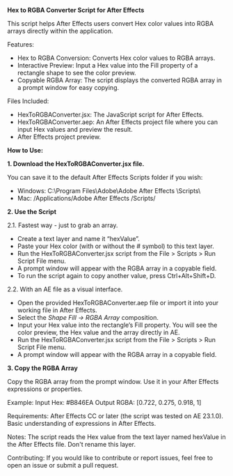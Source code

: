 **Hex to RGBA Converter Script for After Effects**

This script helps After Effects users convert Hex color values into RGBA arrays directly within the application. 

Features:
- Hex to RGBA Conversion: Converts Hex color values to RGBA arrays.
- Interactive Preview: Input a Hex value into the Fill property of a rectangle shape to see the color preview.
- Copyable RGBA Array: The script displays the converted RGBA array in a prompt window for easy copying.

Files Included:
- HexToRGBAConverter.jsx: The JavaScript script for After Effects.
- HexToRGBAConverter.aep: An After Effects project file where you can input Hex values and preview the result.
- After Effects project preview.

**How to Use:**

**1. Download the HexToRGBAConverter.jsx file.**

You can save it to the default After Effects Scripts folder if you wish:
- Windows: C:\Program Files\Adobe\Adobe After Effects <version>\Scripts\
- Mac: /Applications/Adobe After Effects <version>/Scripts/

**2. Use the Script**

2.1. Fastest way - just to grab an array.
- Create a text layer and name it “hexValue”.
- Paste your Hex color (with or without the # symbol) to this text layer.
- Run the HexToRGBAConverter.jsx script from the File > Scripts > Run Script File menu.
- A prompt window will appear with the RGBA array in a copyable field.
- To run the script again to copy another value, press Ctrl+Alt+Shift+D.

2.2. With an AE file as a visual interface. 
- Open the provided HexToRGBAConverter.aep file or import it into your working file in After Effects.
- Select the *Shape Fill → RGBA Array* composition. 
- Input your Hex value into the rectangle’s Fill property. You will see the color preview, the Hex value and the array directly in AE.
- Run the HexToRGBAConverter.jsx script from the File > Scripts > Run Script File menu.
- A prompt window will appear with the RGBA array in a copyable field.

**3. Copy the RGBA Array**

Copy the RGBA array from the prompt window.
Use it in your After Effects expressions or properties.


Example:
Input Hex: #B846EA
Output RGBA: [0.722, 0.275, 0.918, 1]

Requirements:
After Effects CC or later (the script was tested on AE 23.1.0).
Basic understanding of expressions in After Effects.

Notes:
The script reads the Hex value from the text layer named hexValue in the After Effects file.
Don't rename this layer.

Contributing:
If you would like to contribute or report issues, feel free to open an issue or submit a pull request.
